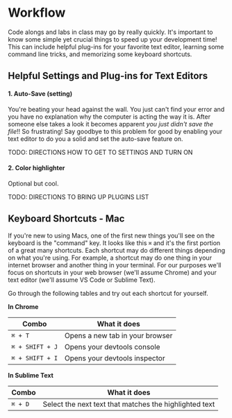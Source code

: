 # Workflow

Code alongs and labs in class may go by really quickly. It's important to know some simple yet crucial things to speed up your development time! This can include helpful plug-ins for your favorite text editor, learning some command line tricks, and memorizing some keyboard shortcuts.

## Helpful Settings and Plug-ins for Text Editors

#### 1. Auto-Save (setting)

You're beating your head against the wall. You just can't find your error and you have no explanation why the computer is acting the way it is. After someone else takes a look it becomes apparent *you just didn't save the file*!! So frustrating! Say goodbye to this problem for good by enabling your text editor to do you a solid and set the auto-save feature on.

TODO: DIRECTIONS HOW TO GET TO SETTINGS AND TURN ON

#### 2. Color highlighter

Optional but cool.

TODO: DIRECTIONS TO BRING UP PLUGINS LIST

## Keyboard Shortcuts - Mac

If you're new to using Macs, one of the first new things you'll see on the keyboard is the "command" key. It looks like this `⌘` and it's the first portion of a great many shortcuts. Each shortcut may do different things depending on what you're using. For example, a shortcut may do one thing in your internet browser and another thing in your terminal. For our purposes we'll focus on shortcuts in your web browser (we'll assume Chrome) and your text editor (we'll assume VS Code or Sublime Text).

Go through the following tables and try out each shortcut for yourself.

**In Chrome**

| Combo | What it does |
| -------- | ----------------------------------- |
| `⌘ + T` | Opens a new tab in your browser |
| `⌘ + SHIFT + J` | Opens your devtools console |
| `⌘ + SHIFT + I` | Opens your devtools inspector |


**In Sublime Text**

| Combo | What it does |
| -------- | ----------------------------------- |
| `⌘ + D` | Select the next text that matches the highlighted text |
